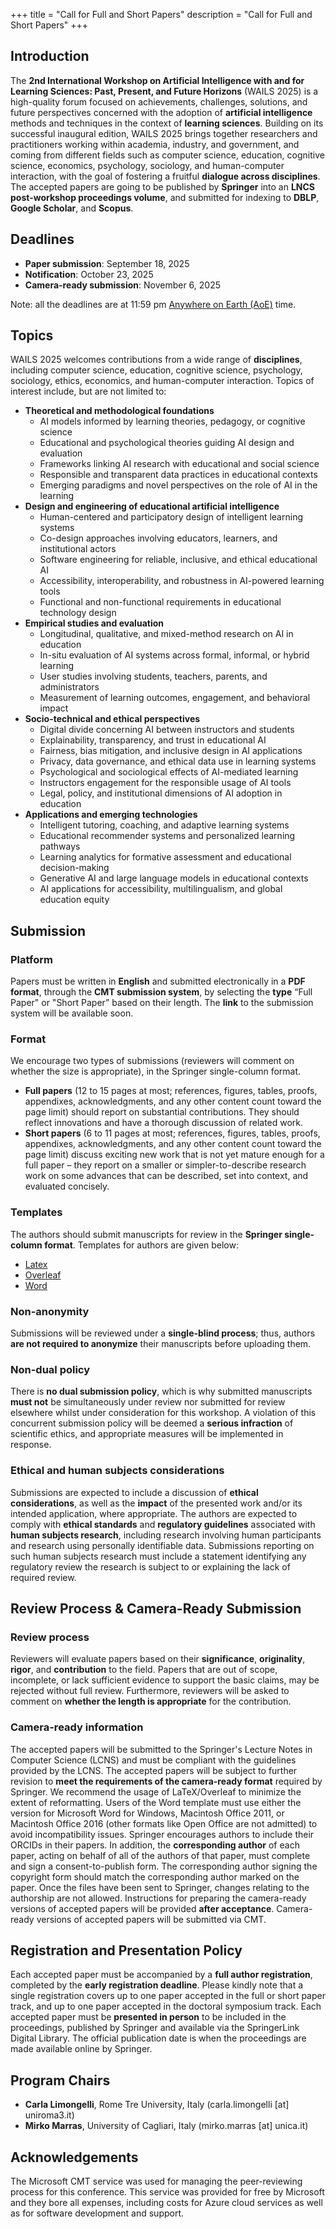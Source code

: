 +++
title = "Call for Full and Short Papers"
description = "Call for Full and Short Papers"
+++

## Introduction
The **2nd International Workshop on Artificial Intelligence with and for Learning Sciences: Past, Present, and Future Horizons** 
(WAILS 2025) is a high-quality forum focused on achievements, challenges, solutions, and future perspectives concerned 
with the adoption of **artificial intelligence** methods and techniques in the context of **learning sciences**. Building on its 
successful inaugural edition, WAILS 2025 brings together researchers and practitioners working within academia, industry, and 
government, and coming from different fields such as computer science, education, cognitive science, economics, psychology, sociology, 
and human-computer interaction, with the goal of fostering a fruitful **dialogue across disciplines**. The accepted papers are going to be published by **Springer** into an **LNCS post-workshop proceedings volume**, and submitted for indexing to **DBLP**, **Google Scholar**, and **Scopus**. 

## Deadlines
- **Paper submission**: September 18, 2025
- **Notification**: October 23, 2025
- **Camera-ready submission**: November 6, 2025

Note: all the deadlines are at 11:59 pm [Anywhere on Earth (AoE)](https://time.is/Anywhere_on_Earth) time.

## Topics

WAILS 2025 welcomes contributions from a wide range of **disciplines**, including computer science, education, cognitive science, 
psychology, sociology, ethics, economics, and human-computer interaction. Topics of interest include, but are not limited to:

- **Theoretical and methodological foundations**
    - AI models informed by learning theories, pedagogy, or cognitive science
    - Educational and psychological theories guiding AI design and evaluation
    - Frameworks linking AI research with educational and social science 
    - Responsible and transparent data practices in educational contexts
    - Emerging paradigms and novel perspectives on the role of AI in the learning
- **Design and engineering of educational artificial intelligence**
    - Human-centered and participatory design of intelligent learning systems
    - Co-design approaches involving educators, learners, and institutional actors
    - Software engineering for reliable, inclusive, and ethical educational AI
    - Accessibility, interoperability, and robustness in AI-powered learning tools
    - Functional and non-functional requirements in educational technology design
- **Empirical studies and evaluation**
    - Longitudinal, qualitative, and mixed-method research on AI in education
    - In-situ evaluation of AI systems across formal, informal, or hybrid learning
    - User studies involving students, teachers, parents, and administrators
    - Measurement of learning outcomes, engagement, and behavioral impact
- **Socio-technical and ethical perspectives**
    - Digital divide concerning AI between instructors and students 
    - Explainability, transparency, and trust in educational AI
    - Fairness, bias mitigation, and inclusive design in AI applications
    - Privacy, data governance, and ethical data use in learning systems
    - Psychological and sociological effects of AI-mediated learning
    - Instructors engagement for the responsible usage of AI tools
    - Legal, policy, and institutional dimensions of AI adoption in education
- **Applications and emerging technologies**
    - Intelligent tutoring, coaching, and adaptive learning systems
    - Educational recommender systems and personalized learning pathways
    - Learning analytics for formative assessment and educational decision-making
    - Generative AI and large language models in educational contexts
    - AI applications for accessibility, multilingualism, and global education equity

## Submission 

### Platform

Papers must be written in **English** and submitted electronically in a **PDF format**, through the **CMT submission system**, by selecting the **type** “Full Paper" or "Short Paper” based on their length. The **link** to the submission system will be available soon. 

### Format

We encourage two types of submissions (reviewers will comment on whether the size is appropriate), in the Springer single-column format.
- **Full papers** (12 to 15 pages at most; references, figures, tables, proofs, appendixes, acknowledgments, and any other content count toward the page limit) should report on substantial contributions. They should reflect innovations and have a thorough discussion of related work. 
- **Short papers** (6 to 11 pages at most; references, figures, tables, proofs, appendixes, acknowledgments, and any other content count toward the page limit) discuss exciting new work that is not yet mature enough for a full paper – they report on a smaller or simpler-to-describe research work on some advances that can be described, set into context, and evaluated concisely.

### Templates

The authors should submit manuscripts for review in the **Springer single-column format**. Templates for authors are given below:
- [Latex](https://resource-cms.springernature.com/springer-cms/rest/v1/content/19238648/data/v8)
- [Overleaf](https://www.overleaf.com/latex/templates/springer-lecture-notes-in-computer-science/kzwwpvhwnvfj)
- [Word](https://urldefense.com/v3/__https://resource-cms.springernature.com/springer-cms/rest/v1/content/19238706/data/v5__;!!D9dNQwwGXtA!QassVui7ZN89lpQ-D7Y0u8JlGG89njKTrifZIdMWKXRkLszHuZKIFGLnmedhPj65oYOndDs5axD7BB3Xo9PVerEJD_woooW5_A$)

### Non-anonymity

Submissions will be reviewed under a **single-blind process**; thus, authors **are not required to anonymize** their manuscripts 
before uploading them.

### Non-dual policy 

There is **no dual submission policy**, which is why submitted manuscripts **must not** be simultaneously under review nor submitted for 
review elsewhere whilst under consideration for this workshop. A violation of this concurrent submission policy will be deemed a **serious 
infraction** of scientific ethics, and appropriate measures will be implemented in response.

### Ethical and human subjects considerations 

Submissions are expected to include a discussion of **ethical considerations**, as well as the **impact** of the presented work and/or its 
intended application, where appropriate. The authors are expected to comply with **ethical standards** and **regulatory guidelines** 
associated with **human subjects research**, including research involving human participants and research using personally identifiable data. 
Submissions reporting on such human subjects research must include a statement identifying any regulatory review the research is subject to or explaining the lack of required review.

## Review Process & Camera-Ready Submission 

### Review process

Reviewers will evaluate papers based on their **significance**, **originality**, **rigor**, and **contribution** to the field. 
Papers that are out of scope, incomplete, or lack sufficient evidence to support the basic claims, may be rejected without full review. 
Furthermore, reviewers will be asked to comment on **whether the length is appropriate** for the contribution. 

### Camera-ready information

The accepted papers will be submitted to the Springer's Lecture Notes in Computer Science (LCNS) and must be compliant with 
the guidelines provided by the LCNS. The accepted papers will be subject to further revision to **meet the requirements of the camera-ready 
format** required by Springer. We recommend the usage of LaTeX/Overleaf to minimize the extent of reformatting. Users of the Word template must use either the version 
for Microsoft Word for Windows, Macintosh Office 2011, or Macintosh Office 2016 (other formats like Open Office are not admitted) 
to avoid incompatibility issues. Springer encourages authors to include their ORCIDs in their papers. In addition, the **corresponding author** of 
each paper, acting on behalf of all of the authors of that paper, must complete and sign a consent-to-publish form. The corresponding author 
signing the copyright form should match the corresponding author marked on the paper. Once the files have been sent to Springer, changes 
relating to the authorship are not allowed. Instructions for preparing the camera-ready versions of accepted papers will be provided **after 
acceptance**. Camera-ready versions of accepted papers will be submitted via CMT. 

## Registration and Presentation Policy 

Each accepted paper must be accompanied by a **full author registration**, completed by the **early registration deadline**. 
Please kindly note that a single registration covers up to one paper accepted in the full or short paper track, and up to one paper accepted 
in the doctoral symposium track. Each accepted paper must be **presented in person** to be included in the 
proceedings, published by Springer and available via the SpringerLink Digital Library. The official publication date is when the 
proceedings are made available online by Springer. 

## Program Chairs 
- **Carla Limongelli**, Rome Tre University, Italy (carla.limongelli [at] uniroma3.it)
- **Mirko Marras**, University of Cagliari, Italy (mirko.marras [at] unica.it)

## Acknowledgements
The Microsoft CMT service was used for managing the peer-reviewing process for this conference. This service was provided for free by
Microsoft and they bore all expenses, including costs for Azure cloud services as well as for software development and support.
